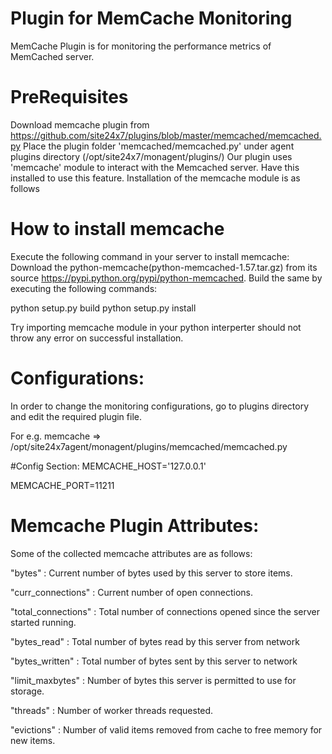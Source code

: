
Plugin for MemCache Monitoring
==============================

MemCache Plugin is for monitoring the performance metrics of MemCached server. 
  

PreRequisites
=============

Download memcache plugin from https://github.com/site24x7/plugins/blob/master/memcached/memcached.py
Place the plugin folder 'memcached/memcached.py' under agent plugins directory (/opt/site24x7/monagent/plugins/)
Our plugin uses 'memcache' module to interact with the Memcached server. Have this installed to use this feature.
Installation of the memcache module is as follows


How to install memcache
=======================

Execute the following command in your server to install memcache:
Download the python-memcache(python-memcached-1.57.tar.gz) from its source https://pypi.python.org/pypi/python-memcached.
Build the same by executing the following commands:

python setup.py build
python setup.py install

Try importing memcache module in your python interperter should not throw any error on successful installation.


Configurations:
==============
In order to change the monitoring configurations, go to plugins directory and edit the required plugin file.

For e.g. memcache => /opt/site24x7agent/monagent/plugins/memcached/memcached.py

#Config Section:
MEMCACHE_HOST='127.0.0.1'

MEMCACHE_PORT=11211

Memcache Plugin Attributes:
=======================

Some of the collected memcache attributes are as follows:

"bytes" : Current number of bytes used by this server to store items.

"curr_connections" : Current number of open connections.

"total_connections" : Total number of connections opened since the server started running.

"bytes_read" : Total number of bytes read by this server from network

"bytes_written" : Total number of bytes sent by this server to network

"limit_maxbytes" : Number of bytes this server is permitted to use for storage.

"threads" : Number of worker threads requested.

"evictions" : Number of valid items removed from cache to free memory for new items. 